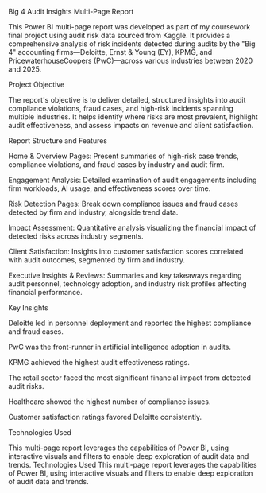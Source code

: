 Big 4 Audit Insights Multi-Page Report

This Power BI multi-page report was developed as part of my coursework final project using audit risk data sourced from Kaggle. It provides a comprehensive analysis of risk incidents detected during audits by the "Big 4" accounting firms—Deloitte, Ernst & Young (EY), KPMG, and PricewaterhouseCoopers (PwC)—across various industries between 2020 and 2025.


Project Objective

The report's objective is to deliver detailed, structured insights into audit compliance violations, fraud cases, and high-risk incidents spanning multiple industries. It helps identify where risks are most prevalent, highlight audit effectiveness, and assess impacts on revenue and client satisfaction.

Report Structure and Features

Home & Overview Pages: Present summaries of high-risk case trends, compliance violations, and fraud cases by industry and audit firm.

Engagement Analysis: Detailed examination of audit engagements including firm workloads, AI usage, and effectiveness scores over time.

Risk Detection Pages: Break down compliance issues and fraud cases detected by firm and industry, alongside trend data.

Impact Assessment: Quantitative analysis visualizing the financial impact of detected risks across industry segments.

Client Satisfaction: Insights into customer satisfaction scores correlated with audit outcomes, segmented by firm and industry.

Executive Insights & Reviews: Summaries and key takeaways regarding audit personnel, technology adoption, and industry risk profiles affecting financial performance.


Key Insights

Deloitte led in personnel deployment and reported the highest compliance and fraud cases.

PwC was the front-runner in artificial intelligence adoption in audits.

KPMG achieved the highest audit effectiveness ratings.

The retail sector faced the most significant financial impact from detected audit risks.

Healthcare showed the highest number of compliance issues.

Customer satisfaction ratings favored Deloitte consistently.


Technologies Used

This multi-page report leverages the capabilities of Power BI, using interactive visuals and filters to enable deep exploration of audit data and trends.
Technologies Used
This multi-page report leverages the capabilities of Power BI, using interactive visuals and filters to enable deep exploration of audit data and trends.
